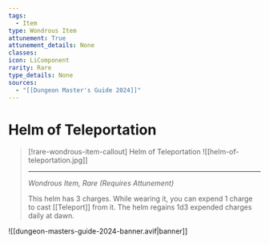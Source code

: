 ```yaml
---
tags:
  - Item
type: Wondrous Item
attunement: True
attunement_details: None
classes:
icon: LiComponent
rarity: Rare
type_details: None
sources: 
  - "[[Dungeon Master's Guide 2024]]"
---
```

# Helm of Teleportation
>[!rare-wondrous-item-callout] Helm of Teleportation
>![[helm-of-teleportation.jpg]]
>
>- - -
>_Wondrous Item, Rare (Requires Attunement)_
>
>This helm has 3 charges. While wearing it, you can expend 1 charge to cast [[Teleport]] from it. The helm regains 1d3 expended charges daily at dawn.

![[dungeon-masters-guide-2024-banner.avif|banner]]